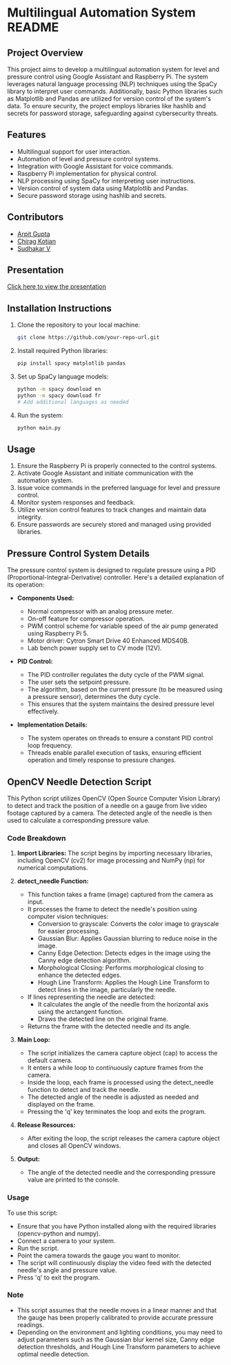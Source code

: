 # Multilingual Automation System README

## Project Overview

This project aims to develop a multilingual automation system for level and pressure control using Google Assistant and Raspberry Pi. The system leverages natural language processing (NLP) techniques using the SpaCy library to interpret user commands. Additionally, basic Python libraries such as Matplotlib and Pandas are utilized for version control of the system's data. To ensure security, the project employs libraries like hashlib and secrets for password storage, safeguarding against cybersecurity threats.

## Features

- Multilingual support for user interaction.
- Automation of level and pressure control systems.
- Integration with Google Assistant for voice commands.
- Raspberry Pi implementation for physical control.
- NLP processing using SpaCy for interpreting user instructions.
- Version control of system data using Matplotlib and Pandas.
- Secure password storage using hashlib and secrets.

## Contributors 
- [Arpit Gupta](https://github.com/arpitguptagithub)
- [Chirag Kotian](https://github.com/ChiragKotian)
- [Sudhakar V](https://github.com/sudhakarv1)

## Presentation 
[Click here to view the presentation](https://github.com/arpitguptagithub/LandT_System/raw/main/CreaTech%20Submission%20Template.pptx)


## Installation Instructions

1. Clone the repository to your local machine:

    ```bash
    git clone https://github.com/your-repo-url.git
    ```

2. Install required Python libraries:

    ```bash
    pip install spacy matplotlib pandas
    ```

3. Set up SpaCy language models:

    ```bash
    python -m spacy download en
    python -m spacy download fr
    # Add additional languages as needed
    ```

4. Run the system:

    ```bash
    python main.py
    ```

## Usage

1. Ensure the Raspberry Pi is properly connected to the control systems.
2. Activate Google Assistant and initiate communication with the automation system.
3. Issue voice commands in the preferred language for level and pressure control.
4. Monitor system responses and feedback.
5. Utilize version control features to track changes and maintain data integrity.
6. Ensure passwords are securely stored and managed using provided libraries.

## Pressure Control System Details

The pressure control system is designed to regulate pressure using a PID (Proportional-Integral-Derivative) controller. Here's a detailed explanation of its operation:

- **Components Used:**
  - Normal compressor with an analog pressure meter.
  - On-off feature for compressor operation.
  - PWM control scheme for variable speed of the air pump generated using Raspberry Pi 5.
  - Motor driver: Cytron Smart Drive 40 Enhanced MDS40B.
  - Lab bench power supply set to CV mode (12V).

- **PID Control:**
  - The PID controller regulates the duty cycle of the PWM signal.
  - The user sets the setpoint pressure.
  - The algorithm, based on the current pressure (to be measured using a pressure sensor), determines the duty cycle.
  - This ensures that the system maintains the desired pressure level effectively.

- **Implementation Details:**
  - The system operates on threads to ensure a constant PID control loop frequency.
  - Threads enable parallel execution of tasks, ensuring efficient operation and timely response to pressure changes.

## OpenCV Needle Detection Script

This Python script utilizes OpenCV (Open Source Computer Vision Library) to detect and track the position of a needle on a gauge from live video footage captured by a camera. The detected angle of the needle is then used to calculate a corresponding pressure value.

### Code Breakdown

1. **Import Libraries:** The script begins by importing necessary libraries, including OpenCV (cv2) for image processing and NumPy (np) for numerical computations.

2. **detect_needle Function:**
   - This function takes a frame (image) captured from the camera as input.
   - It processes the frame to detect the needle's position using computer vision techniques:
     - Conversion to grayscale: Converts the color image to grayscale for easier processing.
     - Gaussian Blur: Applies Gaussian blurring to reduce noise in the image.
     - Canny Edge Detection: Detects edges in the image using the Canny edge detection algorithm.
     - Morphological Closing: Performs morphological closing to enhance the detected edges.
     - Hough Line Transform: Applies the Hough Line Transform to detect lines in the image, particularly the needle.
   - If lines representing the needle are detected:
     - It calculates the angle of the needle from the horizontal axis using the arctangent function.
     - Draws the detected line on the original frame.
   - Returns the frame with the detected needle and its angle.

3. **Main Loop:**
   - The script initializes the camera capture object (cap) to access the default camera.
   - It enters a while loop to continuously capture frames from the camera.
   - Inside the loop, each frame is processed using the detect_needle function to detect and track the needle.
   - The detected angle of the needle is adjusted as needed and displayed on the frame.
   - Pressing the 'q' key terminates the loop and exits the program.

4. **Release Resources:**
   - After exiting the loop, the script releases the camera capture object and closes all OpenCV windows.

5. **Output:**
   - The angle of the detected needle and the corresponding pressure value are printed to the console.

### Usage

To use this script:
- Ensure that you have Python installed along with the required libraries (opencv-python and numpy).
- Connect a camera to your system.
- Run the script.
- Point the camera towards the gauge you want to monitor.
- The script will continuously display the video feed with the detected needle's angle and pressure value.
- Press 'q' to exit the program.

### Note

- This script assumes that the needle moves in a linear manner and that the gauge has been properly calibrated to provide accurate pressure readings.
- Depending on the environment and lighting conditions, you may need to adjust parameters such as the Gaussian blur kernel size, Canny edge detection thresholds, and Hough Line Transform parameters to achieve optimal needle detection.

